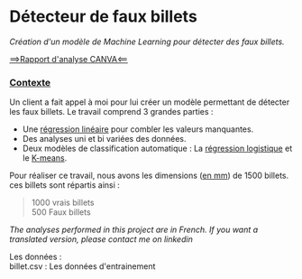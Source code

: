 # Détecteur de faux billets
*Création d'un modèle de Machine Learning pour détecter des faux billets.*

[==>Rapport d'analyse CANVA<==](https://www.canva.com/design/DAFgcAxU7zc/ifUkvFtnWIQitAOYMyg2RA/view?utm_content=DAFgcAxU7zc&utm_campaign=designshare&utm_medium=link&utm_source=homepage_design_menu)

### <ins>Contexte</ins>  
Un client a fait appel à moi pour lui créer un modèle permettant de détecter les faux billets. Le travail comprend 3 grandes parties :

* Une <ins>régression linéaire</ins> pour combler les valeurs manquantes.  
* Des analyses uni et bi variées des données.  
* Deux modèles de classification automatique : La <ins>régression logistique</ins> et le <ins>K-means</ins>.

Pour réaliser ce travail, nous avons les dimensions (<ins>en mm</ins>) de 1500 billets.  
ces billets sont répartis ainsi :
>1000 vrais billets  
>500 Faux billets
 
*The analyses performed in this project are in French. If you want a translated version, please contact me on linkedin*

Les données :  
billet.csv : Les données d'entrainement 
